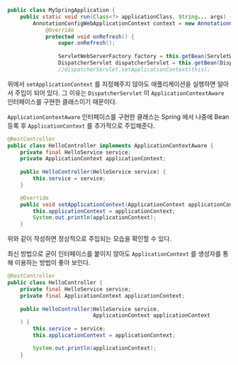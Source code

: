 ```java
public class MySpringApplication {
    public static void run(Class<?> applicationClass, String... args) {
        AnnotationConfigWebApplicationContext context = new AnnotationConfigWebApplicationContext() {
            @Override
            protected void onRefresh() {
                super.onRefresh();
                
                ServletWebServerFactory factory = this.getBean(ServletWebServerFactory.class);
                DispatcherServlet dispatcherServlet = this.getBean(DispatcherServlet.class);
                //dispatcherServlet.setApplicationContext(this);
```

위에서 `setApplicationContext` 를 지정해주지 않아도 애플리케이션을 실행하면 알아서 주입이 되어 있다.  그 이유는 `DispatcherServlet` 이 `ApplicationContextAware` 인터페이스를 구현한 클래스이기 때문이다.

`ApplicationContextAware` 인터페이스를 구현한 클래스는 Spring 에서 나중에 Bean 등록 후 `ApplicationContext` 를 추가적으로 주입해준다.

```java
@RestController
public class HelloController implements ApplicationContextAware {
    private final HelloService service;
    private ApplicationContext applicationContext;
    
    public HelloController(HelloService service) {
        this.service = service;
    }

    @Override
    public void setApplicationContext(ApplicationContext applicationContext) throws BeansException {
        this.applicationContext = applicationContext;
        System.out.println(applicationContext);
    }
```

위와 같이 작성하면 정상적으로 주입되는 모습을 확인할 수 있다.

최신 방법으로 굳이 인터페이스를 붙이지 않아도 `ApplicationContext` 를 생성자를 통해 이용하는 방법이 좋아 보인다.


```java
@RestController
public class HelloController {
    private final HelloService service;
    private final ApplicationContext applicationContext;
    
    public HelloController(HelloService service,
                           ApplicationContext applicationContext
    ) {
        this.service = service;
        this.applicationContext = applicationContext;

        System.out.println(applicationContext);
    }
```